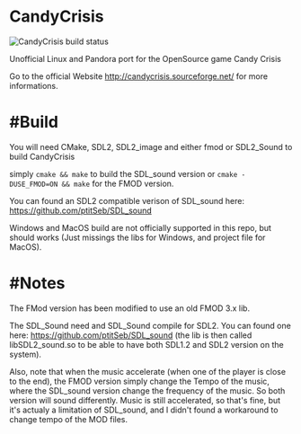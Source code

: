 # CandyCrisis

![CandyCrisis build status](https://api.travis-ci.org/ptitSeb/CandyCrisis.png "CandyCrisis build status")

Unofficial Linux and Pandora port for the OpenSource game Candy Crisis

Go to the official Website http://candycrisis.sourceforge.net/ for more informations.

#Build
======

You will need CMake, SDL2, SDL2_image and either fmod or SDL2_Sound to build CandyCrisis

simply
`cmake && make`
to build the SDL_sound version
or 
`cmake -DUSE_FMOD=ON && make`
for the FMOD version.

You can found an SDL2 compatible verison of SDL_sound here: https://github.com/ptitSeb/SDL_sound

Windows and MacOS build are not officially supported in this repo, but should works (Just missings the libs for Windows, and project file for MacOS).

#Notes
======

The FMod version has been modified to use an old FMOD 3.x lib.

The SDL_Sound need and SDL_Sound compile for SDL2. You can found one here: https://github.com/ptitSeb/SDL_sound (the lib is then called libSDL2_sound.so to be able to have both SDL1.2 and SDL2 version on the system).

Also, note that when the music accelerate (when one of the player is close to the end), the FMOD version simply change the Tempo of the music, where the SDL_sound version change the frequency of the music. So both version will sound differently. Music is still accelerated, so that's fine, but it's actualy a limitation of SDL_sound, and I didn't found a workaround to change tempo of the MOD files.
